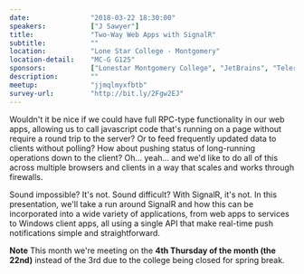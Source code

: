 ```yaml
---
date:               "2018-03-22 18:30:00"
speakers:           ["J Sawyer"]
title:              "Two-Way Web Apps with SignalR"
subtitle:           ""
location:           "Lone Star College - Montgomery"
location-detail:    "MC-G G125"
sponsors:           ["Lonestar Montgomery College", "JetBrains", "Telerik"]
description:        ""
meetup:             "jjmqlmyxfbtb"
survey-url:         "http://bit.ly/2Fgw2EJ"
---
```

Wouldn't it be nice if we could have full RPC-type functionality in our web apps, allowing us to call javascript code that's running on a page without require a round trip to the server? Or to feed frequently updated data to clients without polling? How about pushing status of long-running operations down to the client? Oh... yeah... and we'd like to do all of this across multiple browsers and clients in a way that scales and works through firewalls.

Sound impossible? It's not. Sound difficult? With SignalR, it's not. In this presentation, we'll take a run around SignalR and how this can be incorporated into a wide variety of applications, from web apps to services to Windows client apps, all using a single API that make real-time push notifications simple and straightforward.

**Note** This month we're meeting on the **4th Thursday of the month (the 22nd)** instead of the 3rd due to the college being closed for spring break.
